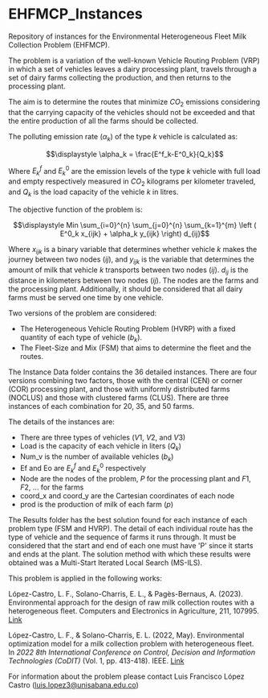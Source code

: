 # EHFMCP_Instances
Repository of instances for the Environmental Heterogeneous Fleet Milk Collection Problem (EHFMCP).

The problem is a variation of the well-known Vehicle Routing Problem (VRP) in which a set of vehicles leaves a dairy processing plant, travels through a set of dairy farms collecting the production, and then returns to the processing plant.

The aim is to determine the routes that minimize $CO_2$ emissions considering that the carrying capacity of the vehicles should not be exceeded and that the entire production of all the farms should be collected.

The polluting emission rate ($\alpha_k$) of the type $k$ vehicle is calculated as:

$$\displaystyle \alpha_k = \frac{E^f_k-E^0_k}{Q_k}$$

Where $E^f_k$ and $E^0_k$ are the emission levels of the type $k$ vehicle with full load and empty respectively measured in $CO_2$ kilograms per kilometer traveled, and $Q_k$ is the load capacity of the vehicle $k$ in litres.

The objective function of the problem is:

$$\displaystyle Min \sum_{i=0}^{n} \sum_{j=0}^{n} \sum_{k=1}^{m} \left ( E^0_k  x_{ijk}  + \alpha_k y_{ijk} \right) d_{ij}$$

Where $x_{ijk}$ is a binary variable that determines whether vehicle $k$ makes the journey between two nodes ($ij$), and $y_{ijk}$ is the variable that determines the amount of milk that vehicle $k$ transports between two nodes ($ij$). $d_{ij}$ is the distance in kilometers between two nodes ($ij$). The nodes are the farms and the processing plant. Additionally, it should be considered that all dairy farms must be served one time by one vehicle. 

Two versions of the problem are considered:
* The Heterogeneous Vehicle Routing Problem (HVRP) with a fixed quantity of each type of vehicle ($b_k$).
* The Fleet-Size and Mix (FSM) that aims to determine the fleet and the routes.

The Instance Data folder contains the 36 detailed instances. There are four versions combining two factors, those with the central (CEN) or corner (COR) processing plant, and those with uniformly distributed farms (NOCLUS) and those with clustered farms (CLUS). There are three instances of each combination for 20, 35, and 50 farms.

The details of the instances are:
* There are three types of vehicles ($V1$, $V2$, and $V3$)
* Load is the capacity of each vehicle in liters ($Q_k$)
* Num_v is the number of available vehicles ($b_k$)
* Ef and Eo are $E^f_k$ and $E^0_k$ respectively
* Node are the nodes of the problem, $P$ for the processing plant and $F1$, $F2$, ... for the farms
* coord_x and coord_y are the Cartesian coordinates of each node
* prod is the production of milk of each farm ($p$) 

The Results folder has the best solution found for each instance of each problem type (FSM and HVRP). The detail of each individual route has the type of vehicle and the sequence of farms it runs through. It must be considered that the start and end of each one must have 'P' since it starts and ends at the plant. The solution method with which these results were obtained was a Multi-Start Iterated Local Search (MS-ILS).

This problem is applied in the following works:

López-Castro, L. F., Solano-Charris, E. L., & Pagès-Bernaus, A. (2023). Environmental approach for the design of raw milk collection routes with a heterogeneous fleet. Computers and Electronics in Agriculture, 211, 107995. [Link](https://www.sciencedirect.com/science/article/pii/S0168169923003836)

López-Castro, L. F., & Solano-Charris, E. L. (2022, May). Environmental optimization model for a milk collection problem with heterogeneous fleet. In *2022 8th International Conference on Control, Decision and Information Technologies (CoDIT)* (Vol. 1, pp. 413-418). IEEE. [Link](https://ieeexplore.ieee.org/abstract/document/9804059?casa_token=lKi3Z1AkhY8AAAAA:c4c5dDHORPHhh0iuYlRNsPVMGoJHl5wpiQ1_0Kqam-46_lwkBBPgqS9dWVPiXwlbYajn7S0zR50)

For information about the problem please contact Luis Francisco López Castro (luis.lopez3@unisabana.edu.co)


